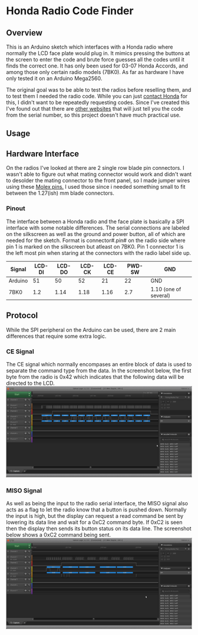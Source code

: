 # Honda Radio Code Finder
## Overview
This is an Arduino sketch which interfaces with a Honda radio where normally the LCD face plate would plug in. It mimics pressing the buttons at the screen to enter the code and brute force guesses all the codes until it finds the correct one. It has only been used for 03-07 Honda Accords, and among those only certain radio models (7BK0). As far as hardware I have only tested it on an Arduino Mega2560. 

The original goal was to be able to test the radios before reselling them, and to test them I needed the radio code. While you can just [contact Honda](https://radio-navicode.honda.com) for this, I didn't want to be repeatedly requesting codes. Since I've created this I've found out that there are [other websites](https://hondaradiocodes.com/) that will just tell you the code from the serial number, so this project doesn't have much practical use.  
## Usage

## Hardware Interface 
On the radios I've looked at there are 2 single row blade pin connectors. I wasn't able to figure out what mating connector would work and didn't want to desolder the mating connector to the front panel, so I made jumper wires using these [Molex pins.](https://www.molex.com/molex/products/part-detail/crimp_terminals/1053002200) I used those since i needed something small to fit between the 1.27(ish) mm blade connectors.
### Pinout
The interface between a Honda radio and the face plate is basically a SPI interface with some notable differences.
The serial connections are labeled on the silkscreen as well as the ground and power button, all of which are needed for the sketch. Format is connector#.pin# on the radio side where pin 1 is marked on the silkscreen but atleast on 7BK0. Pin 1 connector 1 is the left most pin when staring at the connectors with the radio label side up.  

|Signal  |LCD-DI  |LCD-DO  |LCD-CK  |LCD-CE  |PWD-SW |GND  
|---     |---     |---     |---     |---     |---    |---   
|Arduino |51      |50      |52      |21      |22     |GND        
|7BK0    |1.2     |1.14    |1.18    |1.16    |2.7    |1.10 (one of several)

## Protocol
While the SPI peripheral on the Arduino can be used, there are 2 main differences that require some extra logic.
### CE Signal 
The CE signal which normally encompases an entire block of data is used to separate the command type from the data. In the screenshot below, the first byte from the radio is 0x42 which indicates that the following data will be directed to the LCD. 
![Output Command 7BK0](./cmd_output.png)

### MISO Signal
As well as being the input to the radio serial interface, the MISO signal also acts as a flag to let the radio know that a button is pushed down. Normally the input is high, but the display can request a read command be sent by lowering its data line and wait for a 0xC2 command byte. If 0xC2 is seen then the display then sends its button status on its data line. The screenshot below shows a 0xC2 command being sent.
![Input Command 7BK0](./cmd_input.png)
